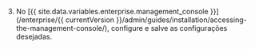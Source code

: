 3. No [{{ site.data.variables.enterprise.management_console }}](/enterprise/{{ currentVersion }}/admin/guides/installation/accessing-the-management-console/), configure e salve as configurações desejadas.
